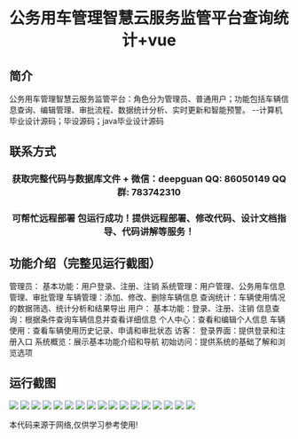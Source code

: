 <p><h1 align="center">公务用车管理智慧云服务监管平台查询统计+vue</h1></p>

## 简介
公务用车管理智慧云服务监管平台：角色分为管理员、普通用户；功能包括车辆信息查询、编辑管理、审批流程、数据统计分析、实时更新和智能预警。    --计算机毕业设计源码；毕设源码；java毕业设计源码


## 联系方式
<p><h3 align="center">获取完整代码与数据库文件 + 微信：deepguan QQ: 86050149 QQ群: 783742310</h3></p>
<p><h3 align="center">可帮忙远程部署 包运行成功！提供远程部署、修改代码、设计文档指导、代码讲解等服务！</h3></p>

## 功能介绍（完整见运行截图）
管理员： 基本功能：用户登录、注册、注销 系统管理：用户管理、公务用车信息管理、审批管理 车辆管理：添加、修改、删除车辆信息 查询统计：车辆使用情况的数据筛选、统计分析和结果导出 用户： 基本功能：登录、注册、注销 信息查询：根据条件查询车辆信息并查看详细信息 个人中心：查看和编辑个人信息 车辆使用：查看车辆使用历史记录、申请和审批状态 访客： 登录界面：提供登录和注册入口 系统概览：展示基本功能介绍和导航 初始访问：提供系统的基础了解和浏览选项


## 运行截图
![](https://bs-1329754181.cos.ap-shanghai.myqcloud.com/ssm/PublicVehicleManagementSmartCloudServiceRegulatoryPlatformQueryStatistics/img/001.jpg)
![](https://bs-1329754181.cos.ap-shanghai.myqcloud.com/ssm/PublicVehicleManagementSmartCloudServiceRegulatoryPlatformQueryStatistics/img/002.jpg)
![](https://bs-1329754181.cos.ap-shanghai.myqcloud.com/ssm/PublicVehicleManagementSmartCloudServiceRegulatoryPlatformQueryStatistics/img/003.jpg)
![](https://bs-1329754181.cos.ap-shanghai.myqcloud.com/ssm/PublicVehicleManagementSmartCloudServiceRegulatoryPlatformQueryStatistics/img/004.jpg)
![](https://bs-1329754181.cos.ap-shanghai.myqcloud.com/ssm/PublicVehicleManagementSmartCloudServiceRegulatoryPlatformQueryStatistics/img/005.jpg)
![](https://bs-1329754181.cos.ap-shanghai.myqcloud.com/ssm/PublicVehicleManagementSmartCloudServiceRegulatoryPlatformQueryStatistics/img/006.jpg)
![](https://bs-1329754181.cos.ap-shanghai.myqcloud.com/ssm/PublicVehicleManagementSmartCloudServiceRegulatoryPlatformQueryStatistics/img/007.jpg)
![](https://bs-1329754181.cos.ap-shanghai.myqcloud.com/ssm/PublicVehicleManagementSmartCloudServiceRegulatoryPlatformQueryStatistics/img/008.jpg)
![](https://bs-1329754181.cos.ap-shanghai.myqcloud.com/ssm/PublicVehicleManagementSmartCloudServiceRegulatoryPlatformQueryStatistics/img/009.jpg)
![](https://bs-1329754181.cos.ap-shanghai.myqcloud.com/ssm/PublicVehicleManagementSmartCloudServiceRegulatoryPlatformQueryStatistics/img/010.jpg)
![](https://bs-1329754181.cos.ap-shanghai.myqcloud.com/ssm/PublicVehicleManagementSmartCloudServiceRegulatoryPlatformQueryStatistics/img/011.jpg)
![](https://bs-1329754181.cos.ap-shanghai.myqcloud.com/ssm/PublicVehicleManagementSmartCloudServiceRegulatoryPlatformQueryStatistics/img/012.jpg)
![](https://bs-1329754181.cos.ap-shanghai.myqcloud.com/ssm/PublicVehicleManagementSmartCloudServiceRegulatoryPlatformQueryStatistics/img/013.jpg)
![](https://bs-1329754181.cos.ap-shanghai.myqcloud.com/ssm/PublicVehicleManagementSmartCloudServiceRegulatoryPlatformQueryStatistics/img/014.jpg)
![](https://bs-1329754181.cos.ap-shanghai.myqcloud.com/ssm/PublicVehicleManagementSmartCloudServiceRegulatoryPlatformQueryStatistics/img/015.jpg)
![](https://bs-1329754181.cos.ap-shanghai.myqcloud.com/ssm/PublicVehicleManagementSmartCloudServiceRegulatoryPlatformQueryStatistics/img/016.jpg)
![](https://bs-1329754181.cos.ap-shanghai.myqcloud.com/ssm/PublicVehicleManagementSmartCloudServiceRegulatoryPlatformQueryStatistics/img/017.jpg)

<p>本代码来源于网络,仅供学习参考使用!</p>
